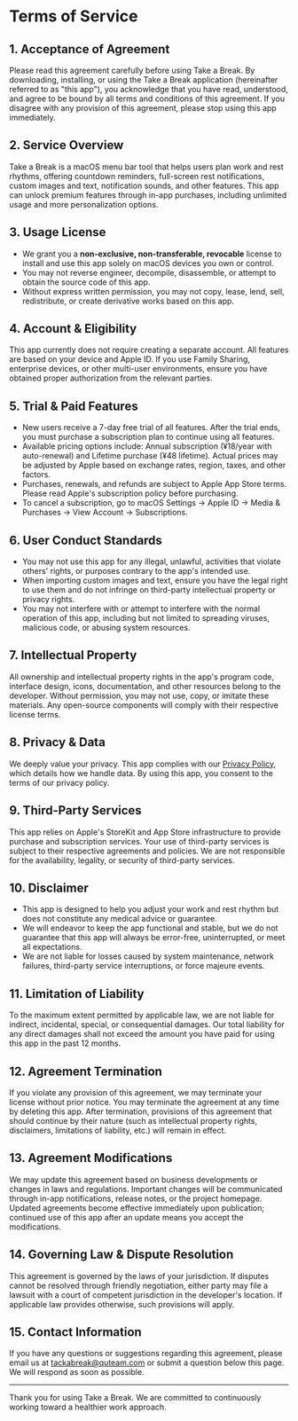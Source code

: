# Terms of Service

## 1. Acceptance of Agreement

Please read this agreement carefully before using Take a Break. By downloading, installing, or using the Take a Break application (hereinafter referred to as "this app"), you acknowledge that you have read, understood, and agree to be bound by all terms and conditions of this agreement. If you disagree with any provision of this agreement, please stop using this app immediately.

## 2. Service Overview

Take a Break is a macOS menu bar tool that helps users plan work and rest rhythms, offering countdown reminders, full-screen rest notifications, custom images and text, notification sounds, and other features. This app can unlock premium features through in-app purchases, including unlimited usage and more personalization options.

## 3. Usage License

- We grant you a **non-exclusive, non-transferable, revocable** license to install and use this app solely on macOS devices you own or control.
- You may not reverse engineer, decompile, disassemble, or attempt to obtain the source code of this app.
- Without express written permission, you may not copy, lease, lend, sell, redistribute, or create derivative works based on this app.

## 4. Account & Eligibility

This app currently does not require creating a separate account. All features are based on your device and Apple ID. If you use Family Sharing, enterprise devices, or other multi-user environments, ensure you have obtained proper authorization from the relevant parties.

## 5. Trial & Paid Features

- New users receive a 7-day free trial of all features. After the trial ends, you must purchase a subscription plan to continue using all features.
- Available pricing options include: Annual subscription (¥18/year with auto-renewal) and Lifetime purchase (¥48 lifetime). Actual prices may be adjusted by Apple based on exchange rates, region, taxes, and other factors.
- Purchases, renewals, and refunds are subject to Apple App Store terms. Please read Apple's subscription policy before purchasing.
- To cancel a subscription, go to macOS Settings → Apple ID → Media & Purchases → View Account → Subscriptions.

## 6. User Conduct Standards

- You may not use this app for any illegal, unlawful, activities that violate others' rights, or purposes contrary to the app's intended use.
- When importing custom images and text, ensure you have the legal right to use them and do not infringe on third-party intellectual property or privacy rights.
- You may not interfere with or attempt to interfere with the normal operation of this app, including but not limited to spreading viruses, malicious code, or abusing system resources.

## 7. Intellectual Property

All ownership and intellectual property rights in the app's program code, interface design, icons, documentation, and other resources belong to the developer. Without permission, you may not use, copy, or imitate these materials. Any open-source components will comply with their respective license terms.

## 8. Privacy & Data

We deeply value your privacy. This app complies with our [Privacy Policy](./privacy-policy.en.md), which details how we handle data. By using this app, you consent to the terms of our privacy policy.

## 9. Third-Party Services

This app relies on Apple's StoreKit and App Store infrastructure to provide purchase and subscription services. Your use of third-party services is subject to their respective agreements and policies. We are not responsible for the availability, legality, or security of third-party services.

## 10. Disclaimer

- This app is designed to help you adjust your work and rest rhythm but does not constitute any medical advice or guarantee.
- We will endeavor to keep the app functional and stable, but we do not guarantee that this app will always be error-free, uninterrupted, or meet all expectations.
- We are not liable for losses caused by system maintenance, network failures, third-party service interruptions, or force majeure events.

## 11. Limitation of Liability

To the maximum extent permitted by applicable law, we are not liable for indirect, incidental, special, or consequential damages. Our total liability for any direct damages shall not exceed the amount you have paid for using this app in the past 12 months.

## 12. Agreement Termination

If you violate any provision of this agreement, we may terminate your license without prior notice. You may terminate the agreement at any time by deleting this app. After termination, provisions of this agreement that should continue by their nature (such as intellectual property rights, disclaimers, limitations of liability, etc.) will remain in effect.

## 13. Agreement Modifications

We may update this agreement based on business developments or changes in laws and regulations. Important changes will be communicated through in-app notifications, release notes, or the project homepage. Updated agreements become effective immediately upon publication; continued use of this app after an update means you accept the modifications.

## 14. Governing Law & Dispute Resolution

This agreement is governed by the laws of your jurisdiction. If disputes cannot be resolved through friendly negotiation, either party may file a lawsuit with a court of competent jurisdiction in the developer's location. If applicable law provides otherwise, such provisions will apply.

## 15. Contact Information

If you have any questions or suggestions regarding this agreement, please email us at [tackabreak@quteam.com](mailto:tackabreak@quteam.com) or submit a question below this page. We will respond as soon as possible.

---

Thank you for using Take a Break. We are committed to continuously working toward a healthier work approach.
